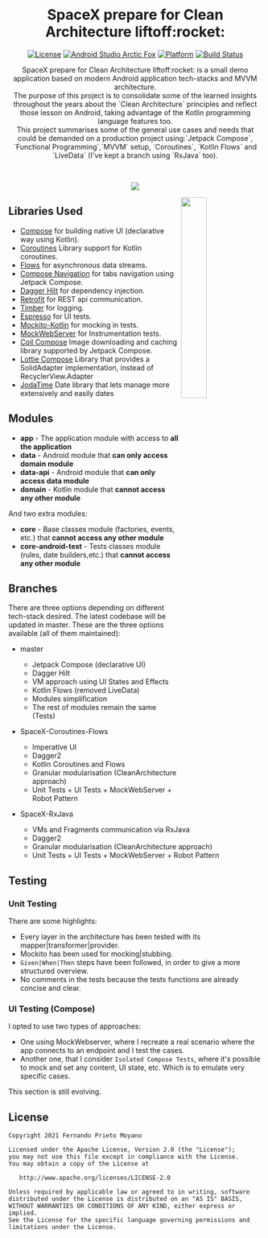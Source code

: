 <h1 align="center">SpaceX prepare for Clean Architecture liftoff:rocket:</h1>

<p align="center">
  <a href="https://opensource.org/licenses/Apache-2.0"><img alt="License" src="https://img.shields.io/badge/License-Apache%202.0-blue.svg"/></a>
  <a href="https://android-developers.googleblog.com/2021/07/android-studio-arctic-fox-202031-stable.html"><img alt="Android Studio Arctic Fox" src="https://img.shields.io/badge/AS%20Arctic%20Fox-2020.3.1-9cf.svg"/></a>
  <a href="https://developer.android.com/reference"><img alt="Platform" src="https://img.shields.io/badge/platform-android-brightgreen.svg"/></a>
  <a href="https://app.bitrise.io/app/64cd2ed600a14151"><img alt="Build Status" src="https://app.bitrise.io/app/64cd2ed600a14151/status.svg?token=9eYCKzT6HcFJeAGeZmEH6g&branch=master"/></a>
</p>

<p align="center">
SpaceX prepare for Clean Architecture liftoff:rocket: is a small demo application based on modern Android application tech-stacks and MVVM architecture.<br>The purpose of this project is to consolidate some of the learned insights throughout the years about the `Clean Architecture` principles and reflect those lesson on Android, taking advantage of the Kotlin programming language features too.
<br>This project summarises some of the general use cases and needs that could be demanded on a production project using:`Jetpack Compose`, `Functional Programming`,`MVVM` setup, `Coroutines`, `Kotlin Flows` and `LiveData` (I've kept a branch using `RxJava` too).

</p>
</br>

<p align="center">
<img src="/art/SpaceX-Latest-Banner"/>
</p>


<img src="/art/SpaceX-Demo.gif" align="right" width="32%"/>

## Libraries Used
* [Compose][0] for building native UI (declarative way using Kotlin).
* [Coroutines][1] Library support for Kotlin coroutines.
* [Flows][2] for asynchronous data streams.
* [Compose Navigation][3] for tabs navigation using Jetpack Compose.
* [Dagger Hilt][4] for dependency injection.
* [Retrofit][5] for REST api communication.
* [Timber][6] for logging.
* [Espresso][7] for UI tests.
* [Mockito-Kotlin][8] for mocking in tests.
* [MockWebServer][9] for Instrumentation tests.
* [Coil Compose][10] Image downloading and caching library supported by Jetpack Compose.
* [Lottie Compose][11] Library that provides a SolidAdapter implementation, instead of RecyclerView.Adapter
* [JodaTime][12] Date library that lets manage more extensively and easily dates

[0]:  https://developer.android.com/jetpack
[1]:  https://github.com/Kotlin/kotlinx.coroutines
[2]:  https://kotlin.github.io/kotlinx.coroutines/kotlinx-coroutines-core/kotlinx.coroutines.flow/-flow/
[3]:  https://developer.android.com/jetpack/compose/navigation
[4]:  https://dagger.dev/hilt/
[5]:  https://github.com/square/retrofit
[6]:  https://github.com/JakeWharton/timber
[7]:  https://developer.android.com/training/testing/espresso/
[8]:  https://github.com/nhaarman/mockito-kotlin
[9]:  https://github.com/square/okhttp/tree/master/mockwebserver
[10]: https://github.com/coil-kt/coil
[11]: https://airbnb.io/lottie/#/android-compose
[12]: https://github.com/JodaOrg/joda-time

## Modules
* **app** - The application module with access to **all the application**
* **data** - Android module that **can only access domain module**
* **data-api** - Android module that **can only access data module**
* **domain** - Kotlin module that **cannot access any other module**

And two extra modules:
* **core** - Base classes module (factories, events, etc.) that **cannot access any other module**
* **core-android-test** - Tests classes module (rules, date builders,etc.) that **cannot access any other module**

## Branches
There are three options depending on different tech-stack desired. The latest codebase will be updated in master.
These are the three options available (all of them maintained):

- master
  - Jetpack Compose (declarative UI)
  - Dagger Hilt
  - VM approach using UI States and Effects
  - Kotlin Flows (removed LiveData)
  - Modules simplification
  - The rest of modules remain the same (Tests)

- SpaceX-Coroutines-Flows
  - Imperative UI
  - Dagger2
  - Kotlin Coroutines and Flows
  - Granular modularisation (CleanArchitecture approach)
  - Unit Tests + UI Tests + MockWebServer + Robot Pattern

- SpaceX-RxJava
    - VMs and Fragments communication via RxJava
    - Dagger2
    - Granular modularisation (CleanArchitecture approach)
    - Unit Tests + UI Tests + MockWebServer + Robot Pattern

## Testing

### Unit Testing

There are some highlights:
* Every layer in the architecture has been tested with its mapper|transformer|provider.
* Mockito has been used for mocking|stubbing.
* `Given|When|Then` steps have been followed, in order to give a more structured overview.
* No comments in the tests because the tests functions are already concise and clear.

### UI Testing (Compose)

I opted to use two types of approaches:
- One using MockWebserver, where I recreate a real scenario where the app connects to an endpoint and I test the cases.
- Another one, that I consider `Isolated Compose Tests`, where it's possible to mock and set any content, UI state, etc. Which is to emulate very specific cases.

This section is still evolving.


## License
    Copyright 2021 Fernando Prieto Moyano

    Licensed under the Apache License, Version 2.0 (the "License");
    you may not use this file except in compliance with the License.
    You may obtain a copy of the License at

       http://www.apache.org/licenses/LICENSE-2.0

    Unless required by applicable law or agreed to in writing, software
    distributed under the License is distributed on an "AS IS" BASIS,
    WITHOUT WARRANTIES OR CONDITIONS OF ANY KIND, either express or implied.
    See the License for the specific language governing permissions and
    limitations under the License.